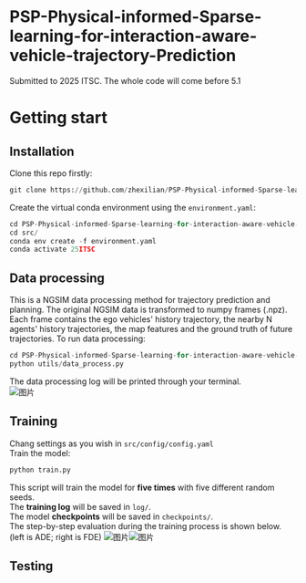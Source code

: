 # PSP-Physical-informed-Sparse-learning-for-interaction-aware-vehicle-trajectory-Prediction
Submitted to 2025 ITSC. The whole code will come before 5.1 
# Getting start
## Installation
Clone this repo firstly:    
```Python
git clone https://github.com/zhexilian/PSP-Physical-informed-Sparse-learning-for-interaction-aware-vehicle-trajectory-Prediction.git
```
Create the virtual conda environment using the `environment.yaml`:    
```Python
cd PSP-Physical-informed-Sparse-learning-for-interaction-aware-vehicle-trajectory-Prediction/
cd src/
conda env create -f environment.yaml
conda activate 25ITSC
```
## Data processing
This is a NGSIM data processing method for trajectory prediction and planning. The original NGSIM data is transformed to numpy frames (.npz). Each frame contains the ego vehicles' history trajectory, the nearby N agents' history trajectories, the map features and the ground truth of future trajectories. To run data processing:
```Python
cd PSP-Physical-informed-Sparse-learning-for-interaction-aware-vehicle-trajectory-Prediction/src/
python utils/data_process.py
```
The data processing log will be printed through your terminal.  
![图片](https://github.com/user-attachments/assets/185c6e0d-fc45-4ad2-9191-a0e0a9794e71)
## Training
Chang settings as you wish in `src/config/config.yaml`  
Train the model:  
```Python
python train.py
```
This script will train the model for **five times** with five different random seeds.  
The **training log** will be saved in `log/`.  
The model **checkpoints** will be saved in `checkpoints/`.  
The step-by-step evaluation during the training process is shown below. (left is ADE; right is FDE)
![图片](https://github.com/zhexilian/PSP-Physical-informed-Sparse-learning-for-interaction-aware-vehicle-trajectory-Prediction/blob/main/training_ade.svg)![图片](https://github.com/zhexilian/PSP-Physical-informed-Sparse-learning-for-interaction-aware-vehicle-trajectory-Prediction/blob/main/training_fde.svg)  
## Testing
